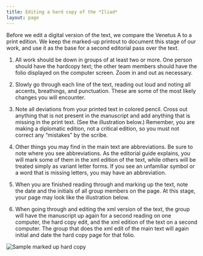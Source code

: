 ```yaml
---
title: Editing a hard copy of the *Iliad*
layout: page
---
```


Before we edit a digital version of the text, we compare the Venetus A to a print edition.  We keep the marked-up printout  to document this stage of our work, and use it as the base for a second editorial pass over the text.


1. All work should be down in groups of at least two or more. One person should have the hardcopy text; the other team members should have the folio displayed on the computer screen. Zoom in and out as necessary.

2. Slowly go through each line of the text, reading out loud and noting all accents, breathings, and punctuation. These are some of the most likely changes you will encounter.

3. Note all deviations from your printed text in colored pencil. Cross out anything that is not present in the manuscript and add anything that is missing in the print text. (See the illustration below.) Remember, you are making a diplomatic edition, not a critical edition, so you must not correct any “mistakes” by the scribe.

4. Other things you may find in the main text are abbreviations. Be sure to note where you see abbreviations. As the editorial guide explains,  you will mark some of them in the xml edition of the text, while others will be treated simply as variant letter forms. If you see an unfamiliar symbol or a word that is missing letters, you may have an abbreviation. 

5. When you are finished reading through and marking up the text, note the date and the initials of all group members on the page.  At this stage, your page may look like the illustration below.

6. When going through and editing the xml version of the text, the group will have the manuscript up again for a second reading on one computer, the hard copy edit, and the xml edition of the text on a second computer. The group that does the xml edit of the main text will again initial and date the hard copy page for that folio.


![Sample marked up hard copy](coloredpencils.png)





